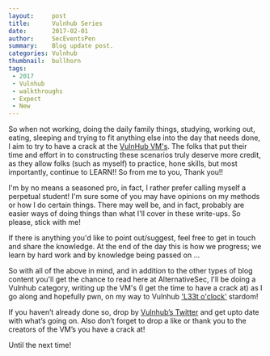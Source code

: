 ```yaml
---
layout:     post
title:      Vulnhub Series
date:       2017-02-01
author:     SecEventsPen
summary:    Blog update post.
categories: Vulnhub
thumbnail:  bullhorn
tags:
 - 2017
 - Vulnhub
 - walkthroughs
 - Expect
 - New
---
```


So when not working, doing the daily family things, studying, working out, eating, sleeping and trying to fit anything else into the day that needs done, I aim to try to have a crack at the [VulnHub VM's](https://www.vulnhub.com). The folks that put their time and effort in to constructing these scenarios truly deserve more credit, as they allow folks (such as myself) to practice, hone skills, but most importantly, continue to LEARN!! So from me to you, Thank you!!

I'm by no means a seasoned pro, in fact, I rather prefer calling myself a perpetual student! I'm sure some of you may have opinions on my methods or how I do certain things. There may well be, and in fact, probably are easier ways of doing things than what I'll cover in these write-ups. So please, stick with me!

If there is anything you'd like to point out/suggest, feel free to get in touch and share the knowledge. At the end of the day this is how we progress; we learn by hard work and by knowledge being passed on ...

So with all of the above in mind, and in addition to the other types of blog content you'll get the chance to read here at AlternativeSec, I'll be doing a Vulnhub category, writing up the VM's (I get the time to have a crack at) as I go along and hopefully pwn, on my way to Vulnhub ['L33t o'clock'](http://www.urbandictionary.com/define.php?term=Leet%20o'clock) stardom!

If you haven’t already done so, drop by [Vulnhub’s Twitter](https://twitter.com/VulnHub) and get upto date with what’s going on. Also don’t forget to drop a like or thank you to the creators of the VM’s you have a crack at!

Until the next time!
